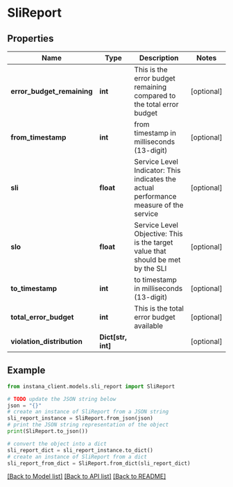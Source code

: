 # SliReport


## Properties

Name | Type | Description | Notes
------------ | ------------- | ------------- | -------------
**error_budget_remaining** | **int** | This is the error budget remaining compared to the total error budget | [optional] 
**from_timestamp** | **int** | from timestamp in milliseconds (13-digit) | [optional] 
**sli** | **float** | Service Level Indicator: This indicates the actual performance measure of the service | [optional] 
**slo** | **float** | Service Level Objective: This is the target value that should be met by the SLI | [optional] 
**to_timestamp** | **int** | to timestamp in milliseconds (13-digit) | [optional] 
**total_error_budget** | **int** | This is the total error budget available | [optional] 
**violation_distribution** | **Dict[str, int]** |  | [optional] 

## Example

```python
from instana_client.models.sli_report import SliReport

# TODO update the JSON string below
json = "{}"
# create an instance of SliReport from a JSON string
sli_report_instance = SliReport.from_json(json)
# print the JSON string representation of the object
print(SliReport.to_json())

# convert the object into a dict
sli_report_dict = sli_report_instance.to_dict()
# create an instance of SliReport from a dict
sli_report_from_dict = SliReport.from_dict(sli_report_dict)
```
[[Back to Model list]](../README.md#documentation-for-models) [[Back to API list]](../README.md#documentation-for-api-endpoints) [[Back to README]](../README.md)


